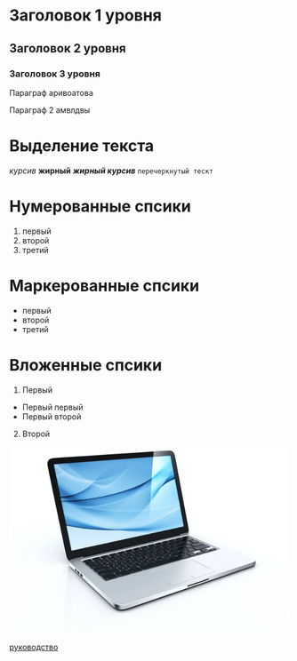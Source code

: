# Заголовок 1 уровня
## Заголовок 2 уровня
### Заголовок 3 уровня


Параграф  аривоатова


Параграф 2
амвлдвы

# Выделение текста
*курсив*
**жирный**
***жирный курсив***
``перечеркнутый тескт``

# Нумерованные спсики
1. первый 
2. второй
3. третий

# Маркерованные спсики
- первый 
- второй 
- третий

# Вложенные спсики
1. Первый 
- Первый первый 
- Первый второй 
2. Второй

![Изображение](/images/computer-evolution.jpg)

[руководство](https://gist.github.com/Jekins/2bf2d0638163f1294637)
